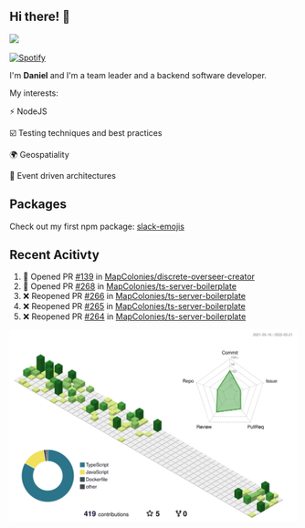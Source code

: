 ## Hi there! 👋

<p>
  <img src="https://github-readme-stats.vercel.app/api?username=syncush&theme=tokyonight">
</p>

[![Spotify](https://novatorem-rust.vercel.app/api/spotify)](https://open.spotify.com/user/syncush)

I'm **Daniel** and I'm a team leader and a backend software developer.

My interests:

⚡ NodeJS

☑️ Testing techniques and best practices

🌍 Geospatiality

🧠 Event driven architectures

## Packages
Check out my first npm package: [slack-emojis](https://www.npmjs.com/package/slack-emojis)

## Recent Acitivty
<!--START_SECTION:activity-->
1. 💪 Opened PR [#139](https://github.com/MapColonies/discrete-overseer-creator/pull/139) in [MapColonies/discrete-overseer-creator](https://github.com/MapColonies/discrete-overseer-creator)
2. 💪 Opened PR [#268](https://github.com/MapColonies/ts-server-boilerplate/pull/268) in [MapColonies/ts-server-boilerplate](https://github.com/MapColonies/ts-server-boilerplate)
3. ❌ Reopened PR [#266](https://github.com/MapColonies/ts-server-boilerplate/pull/266) in [MapColonies/ts-server-boilerplate](https://github.com/MapColonies/ts-server-boilerplate)
4. ❌ Reopened PR [#265](https://github.com/MapColonies/ts-server-boilerplate/pull/265) in [MapColonies/ts-server-boilerplate](https://github.com/MapColonies/ts-server-boilerplate)
5. ❌ Reopened PR [#264](https://github.com/MapColonies/ts-server-boilerplate/pull/264) in [MapColonies/ts-server-boilerplate](https://github.com/MapColonies/ts-server-boilerplate)
<!--END_SECTION:activity-->

![contrib](./profile-3d-contrib/profile-green-animate.svg)
